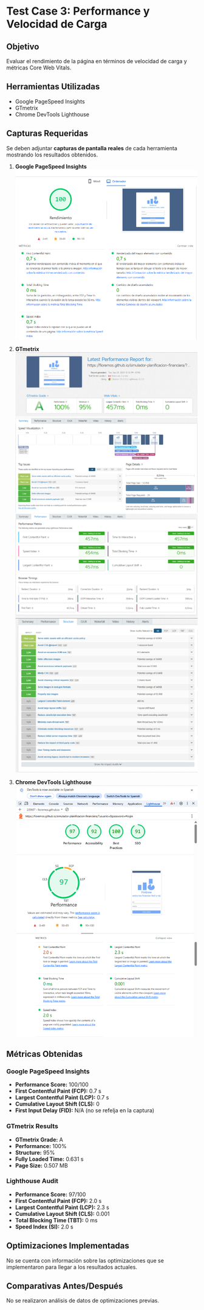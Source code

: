 # Test Case 3: Performance y Velocidad de Carga

## Objetivo
Evaluar el rendimiento de la página en términos de velocidad de carga y métricas Core Web Vitals.

## Herramientas Utilizadas
- Google PageSpeed Insights
- GTmetrix
- Chrome DevTools Lighthouse

## Capturas Requeridas
Se deben adjuntar **capturas de pantalla reales** de cada herramienta mostrando los resultados obtenidos.

1. **Google PageSpeed Insights**
![Google PageSpeed Insigths](imagenes/Google-PageSpeed-Insights.png)

2. **GTmetrix**
![GTmetrix Grade](imagenes/GTmetrix-Grade.png)
![GTmetrix Summary](imagenes/GTmetrix-Summary.png)
![GTmetrix Perfomance](imagenes/GTmetrix-Perfomance.png)
![GTmetrix Structure](imagenes/GTmetrix-Structure.png)

3. **Chrome DevTools Lighthouse**
![Chrome DevTools Lighthouse](imagenes/Chrome-DevTools-Lighthouse.png)

## Métricas Obtenidas


### Google PageSpeed Insights
- **Performance Score:** 100/100
- **First Contentful Paint (FCP):** 0.7 s
- **Largest Contentful Paint (LCP):** 0.7 s
- **Cumulative Layout Shift (CLS):** 0
- **First Input Delay (FID):** N/A (no se refelja en la captura)

### GTmetrix Results
- **GTmetrix Grade:** A
- **Performance:** 100%
- **Structure:** 95%
- **Fully Loaded Time:** 0.631 s
- **Page Size:** 0.507 MB

### Lighthouse Audit
- **Performance Score:** 97/100
- **First Contentful Paint (FCP):** 2.0 s
- **Largest Contentful Paint (LCP):** 2.3 s
- **Cumulative Layout Shift (CLS):** 0.001
- **Total Blocking Time (TBT):** 0 ms
- **Speed Index (SI):** 2.0 s

## Optimizaciones Implementadas
No se cuenta con información sobre las optimizaciones que se implementaron para llegar a los resultados actuales.

## Comparativas Antes/Después
No se realizaron análisis de datos de optimizaciones previas.